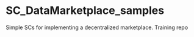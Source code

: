 # SC_DataMarketplace_samples
Simple SCs for implementing a decentralized marketplace. Training repo 

